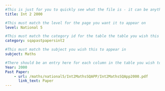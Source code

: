 ```yaml
---
#This is just for you to quickly see what the file is - it can be anything you want
title: Int 2 2000

#This must match the level for the page you want it to appear on
level: National 5

#This must match the category id for the table the table you wish this to appear in
category: sqapastpapersint2

#This must match the subject you wish this to appear in
subject: Maths

#There should be an entry here for each column in the table you wish to populate:
Year: 2000
Past Paper:
    - url: /maths/national5/Int2MathsSQAPP/Int2MathsSQApp2000.pdf
      link_text: Paper
---
```


